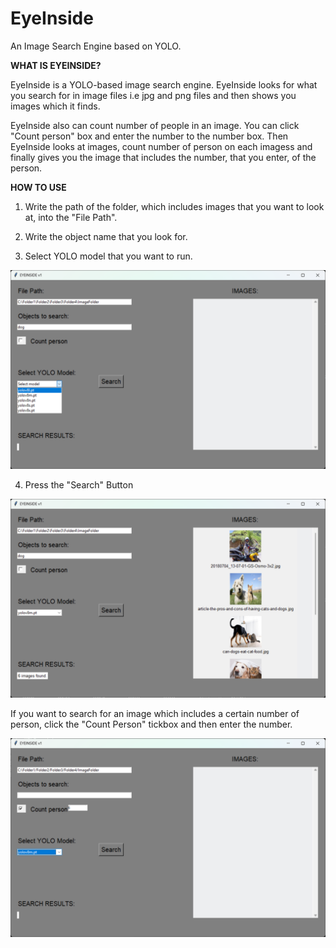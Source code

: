 # EyeInside
An Image Search Engine based on YOLO.

**WHAT IS EYEINSIDE?**

EyeInside is a YOLO-based image search engine. EyeInside looks for what you search for in image files i.e jpg and png files and then shows you images which it finds.

EyeInside also can count number of people in an image. You can click "Count person" box and enter the number to the number box. Then EyeInside looks at images, count number of person on each imagess and finally gives you the image that includes the number, that you enter, of the person.

**HOW TO USE**
1. Write the path of the folder, which includes images that you want to look at, into the "File Path".

2. Write the object name that you look for.

3. Select YOLO model that you want to run.

![Alt text](readme_images/image2.png)

4. Press the "Search" Button

![Alt text](readme_images/image3.png)

If you want to search for an image which includes a certain number of person, click the "Count Person" tickbox and then enter the number.

![Alt text](readme_images/image4.png)
